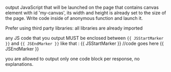 output JavaScript that will be launched on the page that contains canvas element with id 'my-canvas', its width and height is already set to the size of the page. Write code inside of anonymous function and launch it.

Prefer using third party libraries: all libraries are already imported


any JS code that you output MUST be enclosed between `{{ JSStartMarker }}` and `{{ JSEndMarker }}` like that :
{{ JSStartMarker }}
//code goes here
{{ JSEndMarker }}


you are allowed to output only one code block per response, no explanations. 


